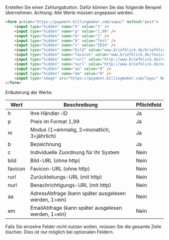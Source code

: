 Erstellen Sie einen Zahlungsbutton. Dafür können Sie das folgende Beispiel übernehmen. Achtung: Alle Werte müssen angepasst werden.
```html
<form action="https://payment.billingmaker.com/sepa/" method="post">
	<input type="hidden" name="h" value="1" />
	<input type="hidden" name="p" value="1,99" />
	<input type="hidden" name="m" value="1" />
	<input type="hidden" name="b" value="Test" />
	<input type="hidden" name="c" value="ID34" />
	<input type="hidden" name="bild" value="www.briefklick.de/briefklicktop.png" />
	<input type="hidden" name="favicon" value="www.briefklick.de/favicon.ico" />
	<input type="hidden" name="rurl" value="http://www.briefklick.de/rurl" />
	<input type="hidden" name="nurl" value="http://www.briefklick.de/nurl" />
	<input type="hidden" name="aa" value="0" />
	<input type="hidden" name="em" value="0" />
	<input type="image" src="https://payment.billingmaker.com/logo/" border="0" name="submit" alt="-->" />
</form>
```
Erläuterung der Werte:

| Wert  | Beschreibung | Pflichtfeld |
| ------------- | ------------- | ------------- |
| h  | Ihre Händler-ID  | Ja |
| p  | Preis im Format 1,99  | Ja |
| m  | Modus (1=einmalig, 2=monatlich, 3=jährlich)  | Ja |
| b  | Bezeichnung  | Ja |
| c  | Individuelle Zuordnung für Ihr System  | Nein |
| bild  | Bild-URL (ohne http) | Nein |
| favicon  | Favicon-URL (ohne http)  | Nein |
| rurl  | Zurückleitungs-URL (mit http)  | Nein |
| nurl  | Benachrichtigungs-URL (mit http)  | Nein |
| aa  | AdressAbfrage (kann später ausgelesen werden, 1=ein)  | Nein |
| em  | EmailAbfrage (kann später ausgelesen werden, 1=ein)  | Nein |

Falls Sie einzelne Felder nicht nutzen wollen, müssen Sie die gesamte Zeile löschen. Dies ist nur möglich bei optionalen Feldern.
